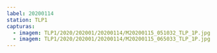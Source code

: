 ```yaml
---
label: 20200114
station: TLP1
capturas:
  - imagem: TLP1/2020/202001/20200114/M20200115_051032_TLP_1P.jpg
  - imagem: TLP1/2020/202001/20200114/M20200115_065033_TLP_1P.jpg
---
```

